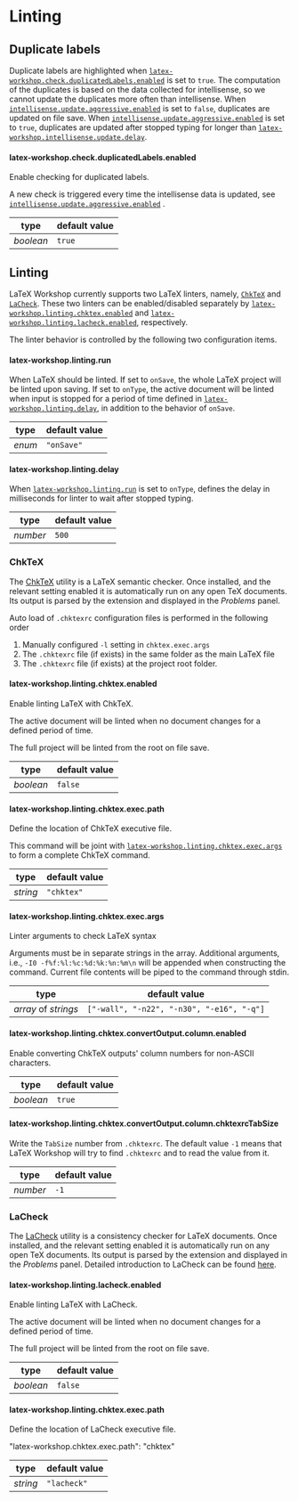 # Linting

## Duplicate labels

Duplicate labels are highlighted when [`latex-workshop.check.duplicatedLabels.enabled`](#latex-workshopcheckduplicatedLabelsenabled) is set to `true`. The computation of the duplicates is based on the data collected for intellisense, so we cannot update the duplicates more often than intellisense. When [`intellisense.update.aggressive.enabled`](Intellisense#latex-workshopintellisenseupdateaggressiveenabled) is set to `false`, duplicates are updated on file save. When [`intellisense.update.aggressive.enabled`](Intellisense#latex-workshopintellisenseupdateaggressiveenabled) is set to `true`, duplicates are updated after stopped typing for longer than [`latex-workshop.intellisense.update.delay`](Intellisense#latex-workshopintellisenseupdatedelay).

#### latex-workshop.check.duplicatedLabels.enabled

Enable checking for duplicated labels.

A new check is triggered every time the intellisense data is updated, see [`intellisense.update.aggressive.enabled`](Intellisense#latex-workshopintellisenseupdateaggressiveenabled) .

| type      | default value |
| --------- | ------------- |
| _boolean_ | `true`        |

## Linting

LaTeX Workshop currently supports two LaTeX linters, namely, [`ChkTeX`](#chktex) and [`LaCheck`](#lacheck). These two linters can be enabled/disabled separately by [`latex-workshop.linting.chktex.enabled`](#latex-workshoplintingchktexenabled) and [`latex-workshop.linting.lacheck.enabled`](#latex-workshoplintinglacheckenabled), respectively.

The linter behavior is controlled by the following two configuration items.

#### latex-workshop.linting.run

When LaTeX should be linted. If set to `onSave`, the whole LaTeX project will be linted upon saving. If set to `onType`, the active document will be linted when input is stopped for a period of time defined in [`latex-workshop.linting.delay`](#latex-workshoplintingdelay), in addition to the behavior of `onSave`.

| type   | default value |
| ------ | ------------- |
| _enum_ | `"onSave"`    |

#### latex-workshop.linting.delay

When [`latex-workshop.linting.run`](#latex-workshoplintingrun) is set to `onType`, defines the delay in milliseconds for linter to wait after stopped typing. 

| type     | default value |
| -------- | ------------- |
| _number_ | `500`         |


### ChkTeX

The [ChkTeX](https://www.nongnu.org/chktex/) utility is a LaTeX semantic checker. Once installed, and the relevant setting enabled it is automatically run on any open TeX documents. Its output is parsed by the extension and displayed in the _Problems_ panel.

Auto load of `.chktexrc` configuration files is performed in the following order

1. Manually configured `-l` setting in `chktex.exec.args`
1. The `.chktexrc` file (if exists) in the same folder as the main LaTeX file
1. The `.chktexrc` file (if exists) at the project root folder.

<!-- ### Overview

| Setting key                                                            | Description                                             | Default                                   | Type                 |
| ---------------------------------------------------------------------- | ------------------------------------------------------- | ----------------------------------------- | -------------------- |
| [`latex-workshop.linting.chktex.enabled`](#latex-workshoplintingchktexenabled)        | Enable LaTeX linting with ChkTeX                        | `false`                                   | _boolean_            |
| [`latex-workshop.linting.chktex.exec.path`](#latex-workshoplintingchktexexecpath)              | Location of ChkTeX executable                           | `"chktex"`                                | _string_             |
| [`latex-workshop.linting.chktex.exec.args`](#latex-workshoplintingchktexexecargsactive) | Arguments to be passed to ChkTeX | `["-wall", "-n22", "-n30", "-e16", "-q"]` | _array_ of _strings_ |
| [`latex-workshop.linting.chktex.convertOutput.column.enabled`](#latex-workshoplintingchktexconvertoutputcolumnenabled)                       | Enable converting ChkTeX outputs | `true`    | _boolean_            |
| [`latex-workshop.linting.chktex.convertOutput.column.chktexrcTabSize`](#latex-workshoplintingchktexconvertoutputcolumnchktexrctabsize)       | `TabSize` number                 | `-1`      | _number_             |

### Configuration variables -->

#### latex-workshop.linting.chktex.enabled

Enable linting LaTeX with ChkTeX.

The active document will be linted when no document changes for a defined period of time.

The full project will be linted from the root on file save.

| type      | default value |
| --------- | ------------- |
| _boolean_ | `false`       |

#### latex-workshop.linting.chktex.exec.path

Define the location of ChkTeX executive file.

This command will be joint with [`latex-workshop.linting.chktex.exec.args`](#latex-workshoplintingchktexexecargs) to form a complete ChkTeX command.

| type     | default value |
| -------- | ------------- |
| _string_ | `"chktex"`    |

#### latex-workshop.linting.chktex.exec.args

Linter arguments to check LaTeX syntax

Arguments must be in separate strings in the array. Additional arguments, i.e., `-I0 -f%f:%l:%c:%d:%k:%n:%m\n` will be appended when constructing the command. Current file contents will be piped to the command through stdin.

| type                 | default value                             |
| -------------------- | ----------------------------------------- |
| _array_ of _strings_ | `["-wall", "-n22", "-n30", "-e16", "-q"]` |

#### latex-workshop.linting.chktex.convertOutput.column.enabled

Enable converting ChkTeX outputs' column numbers for non-ASCII characters.

| type      | default value |
| --------- | ------------- |
| _boolean_ | `true`        |

#### latex-workshop.linting.chktex.convertOutput.column.chktexrcTabSize

Write the `TabSize` number from `.chktexrc`. The default value `-1` means that LaTeX Workshop will try to find `.chktexrc` and to read the value from it.

| type     | default value |
| -------- | ------------- |
| _number_ | `-1`          |


### LaCheck

The [LaCheck](https://ctan.org/pkg/lacheck) utility is a consistency checker for LaTeX documents. Once installed, and the relevant setting enabled it is automatically run on any open TeX documents. Its output is parsed by the extension and displayed in the _Problems_ panel. Detailed introduction to LaCheck can be found [here](https://linux.die.net/man/1/lacheck).

#### latex-workshop.linting.lacheck.enabled

Enable linting LaTeX with LaCheck.

The active document will be linted when no document changes for a defined period of time.

The full project will be linted from the root on file save.

| type      | default value |
| --------- | ------------- |
| _boolean_ | `false`       |

#### latex-workshop.linting.chktex.exec.path

Define the location of LaCheck executive file.

"latex-workshop.chktex.exec.path": "chktex"

| type     | default value |
| -------- | ------------- |
| _string_ | `"lacheck"`    |
